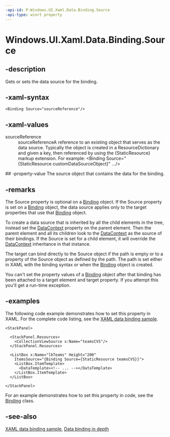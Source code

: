 ```yaml
---
-api-id: P:Windows.UI.Xaml.Data.Binding.Source
-api-type: winrt property
---
```


<!-- Property syntax
public object Source { get;  set; }
-->

# Windows.UI.Xaml.Data.Binding.Source

## -description
Gets or sets the data source for the binding.



## -xaml-syntax
```xaml
<Binding Source="sourceReference"/>
```


## -xaml-values
<dl><dt>sourceReference</dt><dd>sourceReferenceA reference to an existing object that serves as the data source. Typically the object is created in a ResourceDictionary and given a key, then referenced by using the {StaticResource} markup extension. For example: &lt;Binding Source="{StaticResource customDataSourceObject}" .../&gt;</dd>
</dl>
## -property-value
The source object that contains the data for the binding.

## -remarks
The Source property is optional on a [Binding](binding.md) object. If the Source property is set on a [Binding](binding.md) object, the data source applies only to the target properties that use that [Binding](binding.md) object.

To create a data source that is inherited by all the child elements in the tree, instead set the [DataContext](../windows.ui.xaml/frameworkelement_datacontext.md) property on the parent element. Then the parent element and all its children look to the [DataContext](../windows.ui.xaml/frameworkelement_datacontext.md) as the source of their bindings. If the Source is set for a child element, it will override the [DataContext](../windows.ui.xaml/frameworkelement_datacontext.md) inheritance in that instance.

The target can bind directly to the Source object if the path is empty or to a property of the Source object as defined by the path. The path is set either in XAML with the binding syntax or when the [Binding](binding.md) object is created.

You can't set the property values of a [Binding](binding.md) object after that binding has been attached to a target element and target property. If you attempt this you'll get a run-time exception.

## -examples
The following code example demonstrates how to set this property in XAML. For the complete code listing, see the [XAML data binding sample](https://github.com/Microsoft/Windows-universal-samples/tree/master/Samples/XamlBind).

```xaml
<StackPanel>

  <StackPanel.Resources>
    <CollectionViewSource x:Name="teamsCVS"/>
  </StackPanel.Resources>

  <ListBox x:Name="lbTeams" Height="200" 
    ItemsSource="{Binding Source={StaticResource teamsCVS}}">
    <ListBox.ItemTemplate>
      <DataTemplate><!-- ... --></DataTemplate>
    </ListBox.ItemTemplate>
  </ListBox>

</StackPanel>

```

For an example demonstrates how to set this property in code, see the [Binding](binding.md) class.

## -see-also
[XAML data binding sample](https://github.com/Microsoft/Windows-universal-samples/tree/master/Samples/XamlBind), [Data binding in depth](/windows/uwp/data-binding/data-binding-in-depth)
